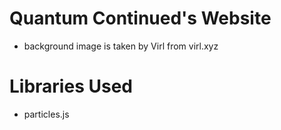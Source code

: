 # Quantum Continued's Website
- background image is taken by Virl from virl.xyz
# Libraries Used
- particles.js

